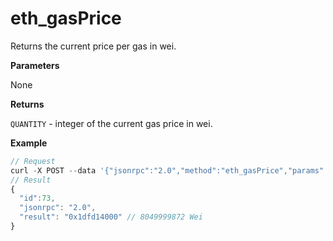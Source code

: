 # eth\_gasPrice

Returns the current price per gas in wei.

**Parameters**

None

**Returns**

`QUANTITY` - integer of the current gas price in wei.

**Example**

```js
// Request
curl -X POST --data '{"jsonrpc":"2.0","method":"eth_gasPrice","params":[],"id":73}'
// Result
{
  "id":73,
  "jsonrpc": "2.0",
  "result": "0x1dfd14000" // 8049999872 Wei
}
```
